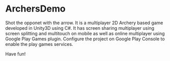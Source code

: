 # ArchersDemo
Shot the opponet with the arrow.
It is a multiplayer 2D Archery based game developed in Unity3D using C#. It has screen sharing multiplayer using screen splitting and multitouch on mobile as well as online multiplayer using Google Play Games plugin. Configure the project on Google Play Console to enable the play games services.

Have fun!
